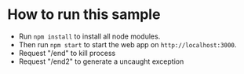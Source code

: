 # How to run this sample

- Run `npm install` to install all node modules.
- Then run `npm start` to start the web app on `http://localhost:3000`.
- Request "/end" to kill process
- Request "/end2" to generate a uncaught exception